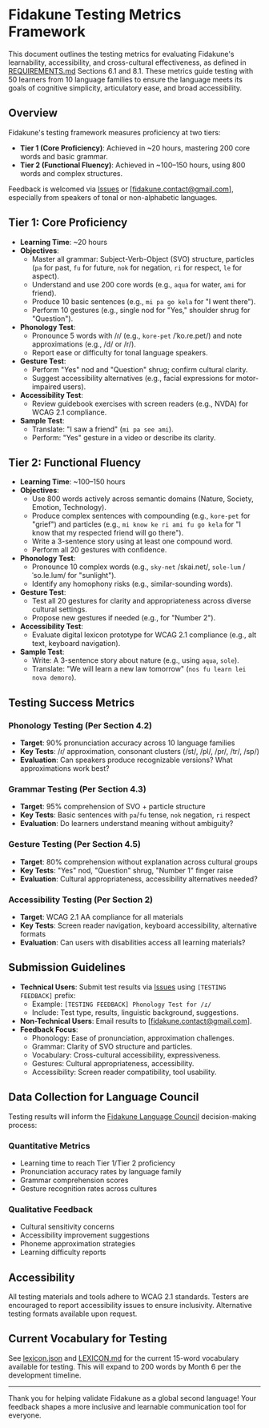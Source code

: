 # Fidakune Testing Metrics Framework

This document outlines the testing metrics for evaluating Fidakune's learnability, accessibility, and cross-cultural effectiveness, as defined in [REQUIREMENTS.md](REQUIREMENTS.md) Sections 6.1 and 8.1. These metrics guide testing with 50 learners from 10 language families to ensure the language meets its goals of cognitive simplicity, articulatory ease, and broad accessibility.

## Overview
Fidakune's testing framework measures proficiency at two tiers:
- **Tier 1 (Core Proficiency)**: Achieved in ~20 hours, mastering 200 core words and basic grammar.
- **Tier 2 (Functional Fluency)**: Achieved in ~100–150 hours, using 800 words and complex structures.

Feedback is welcomed via [Issues](https://github.com/jlillywh/Fidakune-Language/issues) or [fidakune.contact@gmail.com], especially from speakers of tonal or non-alphabetic languages.

## Tier 1: Core Proficiency
- **Learning Time**: ~20 hours
- **Objectives**:
  - Master all grammar: Subject-Verb-Object (SVO) structure, particles (`pa` for past, `fu` for future, `nok` for negation, `ri` for respect, `le` for aspect).
  - Understand and use 200 core words (e.g., `aqua` for water, `ami` for friend).
  - Produce 10 basic sentences (e.g., `mi pa go kela` for "I went there").
  - Perform 10 gestures (e.g., single nod for "Yes," shoulder shrug for "Question").
- **Phonology Test**:
  - Pronounce 5 words with /ɾ/ (e.g., `kore-pet` /ˈko.ɾe.pet/) and note approximations (e.g., /d/ or /r/).
  - Report ease or difficulty for tonal language speakers.
- **Gesture Test**:
  - Perform "Yes" nod and "Question" shrug; confirm cultural clarity.
  - Suggest accessibility alternatives (e.g., facial expressions for motor-impaired users).
- **Accessibility Test**:
  - Review guidebook exercises with screen readers (e.g., NVDA) for WCAG 2.1 compliance.
- **Sample Test**:
  - Translate: "I saw a friend" (`mi pa see ami`).
  - Perform: "Yes" gesture in a video or describe its clarity.

## Tier 2: Functional Fluency
- **Learning Time**: ~100–150 hours
- **Objectives**:
  - Use 800 words actively across semantic domains (Nature, Society, Emotion, Technology).
  - Produce complex sentences with compounding (e.g., `kore-pet` for "grief") and particles (e.g., `mi know ke ri ami fu go kela` for "I know that my respected friend will go there").
  - Write a 3-sentence story using at least one compound word.
  - Perform all 20 gestures with confidence.
- **Phonology Test**:
  - Pronounce 10 complex words (e.g., `sky-net` /skai.net/, `sole-lum` /ˈso.le.lum/ for "sunlight").
  - Identify any homophony risks (e.g., similar-sounding words).
- **Gesture Test**:
  - Test all 20 gestures for clarity and appropriateness across diverse cultural settings.
  - Propose new gestures if needed (e.g., for "Number 2").
- **Accessibility Test**:
  - Evaluate digital lexicon prototype for WCAG 2.1 compliance (e.g., alt text, keyboard navigation).
- **Sample Test**:
  - Write: A 3-sentence story about nature (e.g., using `aqua`, `sole`).
  - Translate: "We will learn a new law tomorrow" (`nos fu learn lei nova demoro`).

## Testing Success Metrics

### Phonology Testing (Per Section 4.2)
- **Target**: 90% pronunciation accuracy across 10 language families
- **Key Tests**: /ɾ/ approximation, consonant clusters (/st/, /pl/, /pr/, /tr/, /sp/)
- **Evaluation**: Can speakers produce recognizable versions? What approximations work best?

### Grammar Testing (Per Section 4.3)
- **Target**: 95% comprehension of SVO + particle structure
- **Key Tests**: Basic sentences with `pa`/`fu` tense, `nok` negation, `ri` respect
- **Evaluation**: Do learners understand meaning without ambiguity?

### Gesture Testing (Per Section 4.5)
- **Target**: 80% comprehension without explanation across cultural groups
- **Key Tests**: "Yes" nod, "Question" shrug, "Number 1" finger raise
- **Evaluation**: Cultural appropriateness, accessibility alternatives needed?

### Accessibility Testing (Per Section 2)
- **Target**: WCAG 2.1 AA compliance for all materials
- **Key Tests**: Screen reader navigation, keyboard accessibility, alternative formats
- **Evaluation**: Can users with disabilities access all learning materials?

## Submission Guidelines
- **Technical Users**: Submit test results via [Issues](https://github.com/jlillywh/Fidakune-Language/issues) using `[TESTING FEEDBACK]` prefix:
  - Example: `[TESTING FEEDBACK] Phonology Test for /ɾ/`
  - Include: Test type, results, linguistic background, suggestions.
- **Non-Technical Users**: Email results to [fidakune.contact@gmail.com].
- **Feedback Focus**:
  - Phonology: Ease of pronunciation, approximation challenges.
  - Grammar: Clarity of SVO structure and particles.
  - Vocabulary: Cross-cultural accessibility, expressiveness.
  - Gestures: Cultural appropriateness, accessibility.
  - Accessibility: Screen reader compatibility, tool usability.

## Data Collection for Language Council

Testing results will inform the [Fidakune Language Council](GOVERNANCE.md) decision-making process:

### Quantitative Metrics
- Learning time to reach Tier 1/Tier 2 proficiency
- Pronunciation accuracy rates by language family
- Grammar comprehension scores
- Gesture recognition rates across cultures

### Qualitative Feedback
- Cultural sensitivity concerns
- Accessibility improvement suggestions
- Phoneme approximation strategies
- Learning difficulty reports

## Accessibility

All testing materials and tools adhere to WCAG 2.1 standards. Testers are encouraged to report accessibility issues to ensure inclusivity. Alternative testing formats available upon request.

## Current Vocabulary for Testing

See [lexicon.json](lexicon.json) and [LEXICON.md](LEXICON.md) for the current 15-word vocabulary available for testing. This will expand to 200 words by Month 6 per the development timeline.

---

Thank you for helping validate Fidakune as a global second language! Your feedback shapes a more inclusive and learnable communication tool for everyone.
